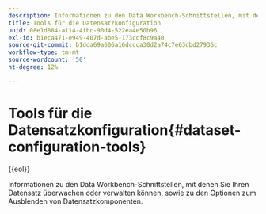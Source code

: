 ```yaml
---
description: Informationen zu den Data Workbench-Schnittstellen, mit denen Sie Ihren Datensatz überwachen oder verwalten können, sowie zu den Optionen zum Ausblenden von Datensatzkomponenten.
title: Tools für die Datensatzkonfiguration
uuid: 08e1d884-a114-4fbc-90d4-522ea4e50b96
exl-id: b1eca471-e949-407d-abe5-173ccf8c9a40
source-git-commit: b1dda69a606a16dccca30d2a74c7e63dbd27936c
workflow-type: tm+mt
source-wordcount: '50'
ht-degree: 12%

---
```


# Tools für die Datensatzkonfiguration{#dataset-configuration-tools}

{{eol}}

Informationen zu den Data Workbench-Schnittstellen, mit denen Sie Ihren Datensatz überwachen oder verwalten können, sowie zu den Optionen zum Ausblenden von Datensatzkomponenten.
